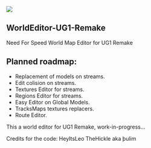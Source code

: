 ![](https://cdn.discordapp.com/attachments/1115623795097616464/1129972624626298900/68747470733a2f2f63646e2e646973636f72646170702e636f6d2f6174746163686d656e74732f313132363037313439303637373332353836352f313132393735383635303139383637313338302f4e462d312e706e67_copia.png)
## WorldEditor-UG1-Remake
Need For Speed World Map Editor for UG1 Remake

## Planned roadmap:
- Replacement of models on streams.
- Edit colision on streams.
- Textures Editor for streams.
- Regions Editor for streams.
- Easy Editor on Global Models.
- TracksMaps textures replacers.
- Route Editor.

This a world editor for UG1 Remake,
work-in-progress...

Credits for the code:
HeyItsLeo
TheHickle aka þulim 
